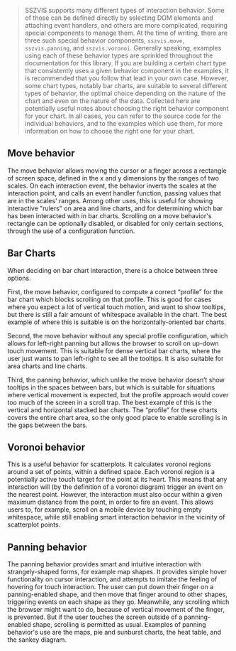 > SSZVIS supports many different types of interaction behavior. Some of those can be defined directly by selecting DOM elements and attaching event handlers, and others are more complicated, requiring special components to manage them. At the time of writing, there are three such special behavior components, `sszvis.move`, `sszvis.panning`, and `sszvis.voronoi`. Generally speaking, examples using each of these behavior types are sprinkled throughout the documentation for this library. If you are building a certain chart type that consistently uses a given behavior component in the examples, it is recommended that you follow that lead in your own case. However, some chart types, notably bar charts, are suitable to several different types of behavior, the optimal choice depending on the nature of the chart and even on the nature of the data. Collected here are potentially useful notes about choosing the right behavior component for your chart. In all cases, you can refer to the source code for the individual behaviors, and to the examples which use them, for more information on how to choose the right one for your chart.

## Move behavior

The move behavior allows moving the cursor or a finger across a rectangle of screen space, defined in the x and y dimensions by the ranges of two scales. On each interaction event, the behavior inverts the scales at the interaction point, and calls an event handler function, passing values that are in the scales' ranges. Among other uses, this is useful for showing interactive "rulers" on area and line charts, and for determining which bar has been interacted with in bar charts. Scrolling on a move behavior's rectangle can be optionally disabled, or disabled for only certain sections, through the use of a configuration function.

## Bar Charts

When deciding on bar chart interaction, there is a choice between three options.

First, the move behavior, configured to compute a correct “profile” for the bar chart which blocks scrolling on that profile. This is good for cases where you expect a lot of vertical touch motion, and want to show tooltips, but there is still a fair amount of whitespace available in the chart. The best example of where this is suitable is on the horizontally-oriented bar charts.

Second, the move behavior without any special profile configuration, which allows for left-right panning but allows the browser to scroll on up-down touch movement. This is suitable for dense vertical bar charts, where the user just wants to pan left-right to see all the tooltips. It is also suitable for area charts and line charts.

Third, the panning behavior, which unlike the move behavior doesn’t show tooltips in the spaces between bars, but which is suitable for situations where vertical movement is expected, but the profile approach would cover too much of the screen in a scroll trap. The best example of this is the vertical and horizontal stacked bar charts. The “profile” for these charts covers the entire chart area, so the only good place to enable scrolling is in the gaps between the bars.

## Voronoi behavior

This is a useful behavior for scatterplots. It calculates voronoi regions around a set of points, within a defined space. Each voronoi region is a potentially active touch target for the point at its heart. This means that any interaction will (by the definition of a voronoi diagram) trigger an event on the nearest point. However, the interaction must also occur within a given maximum distance from the point, in order to fire an event. This allows users to, for example, scroll on a mobile device by touching empty whitespace, while still enabling smart interaction behavior in the vicinity of scatterplot points.

## Panning behavior

The panning behavior provides smart and intuitive interaction with strangely-shaped forms, for example map shapes. It provides simple hover functionality on cursor interaction, and attempts to imitate the feeling of hovering for touch interaction. The user can put down their finger on a panning-enabled shape, and then move that finger around to other shapes, triggering events on each shape as they go. Meanwhile, any scrolling which the browser might want to do, because of vertical movement of the finger, is prevented. But if the user touches the screen outside of a panning-enabled shape, scrolling is permitted as usual. Examples of panning behavior's use are the maps, pie and sunburst charts, the heat table, and the sankey diagram.
